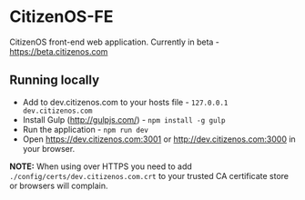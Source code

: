 # CitizenOS-FE
CitizenOS front-end web application.
Currently in beta - https://beta.citizenos.com

## Running locally

* Add to dev.citizenos.com to your hosts file - `127.0.0.1 dev.citizenos.com`
* Install Gulp (http://gulpjs.com/) - `npm install -g gulp`
* Run the application - `npm run dev`
* Open https://dev.citizenos.com:3001 or http://dev.citizenos.com:3000 in your browser.

**NOTE:** When using over HTTPS you need to add `./config/certs/dev.citizenos.com.crt` to your trusted CA certificate store or browsers will complain.
